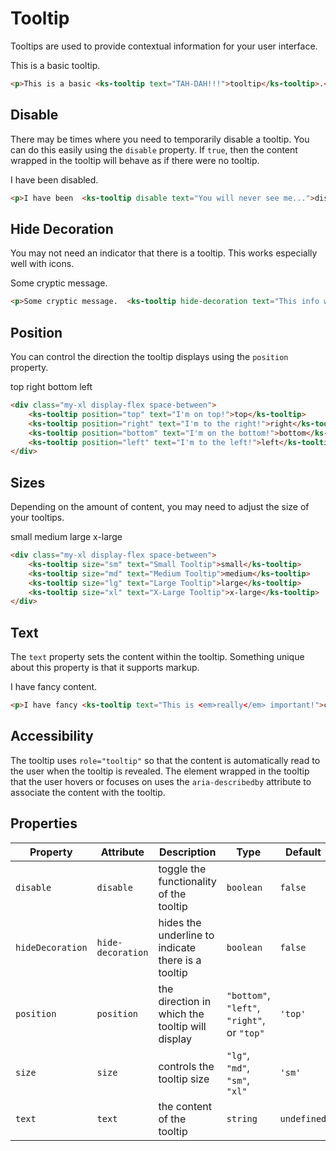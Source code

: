 # Tooltip

Tooltips are used to provide contextual information for your user interface.

<div class="my-xl p-md bg-light-light">
    <p>This is a basic <ks-tooltip text="TAH-DAH!!!">tooltip</ks-tooltip>.</p>
</div>

```html
<p>This is a basic <ks-tooltip text="TAH-DAH!!!">tooltip</ks-tooltip>.</p>
```

## Disable

There may be times where you need to temporarily disable a tooltip. You can do this easily using the `disable` property. If `true`, then the content wrapped in the tooltip will behave as if there were no tooltip.

<div class="my-xl p-md bg-light-light">
    <p>I have been  <ks-tooltip disable text="You will never see me...">disabled</ks-tooltip>.</p>
</div>

```html
<p>I have been  <ks-tooltip disable text="You will never see me...">disabled</ks-tooltip>.</p>
```

## Hide Decoration

You may not need an indicator that there is a tooltip. This works especially well with icons.

<div class="my-xl p-md bg-light-light">
    <p>Some cryptic message.  <ks-tooltip hide-decoration text="This info will clear things up!"><ks-icon class="text-info" icon="info" /></ks-tooltip></p>
</div>

```html
<p>Some cryptic message.  <ks-tooltip hide-decoration text="This info will clear things up!"><ks-icon class="text-info" icon="info" /></ks-tooltip></p>
```

## Position

You can control the direction the tooltip displays using the `position` property.

<div class="my-xl p-md bg-light-light display-flex space-between">
    <ks-tooltip position="top" text="I'm on top!">top</ks-tooltip>
    <ks-tooltip position="right" text="I'm to the right!">right</ks-tooltip>
    <ks-tooltip position="bottom" text="I'm on the bottom!">bottom</ks-tooltip>
    <ks-tooltip position="left" text="I'm to the left!">left</ks-tooltip>
</div>

```html
<div class="my-xl display-flex space-between">
    <ks-tooltip position="top" text="I'm on top!">top</ks-tooltip>
    <ks-tooltip position="right" text="I'm to the right!">right</ks-tooltip>
    <ks-tooltip position="bottom" text="I'm on the bottom!">bottom</ks-tooltip>
    <ks-tooltip position="left" text="I'm to the left!">left</ks-tooltip>
</div>
```

## Sizes

Depending on the amount of content, you may need to adjust the size of your tooltips.

<div class="my-xl p-md bg-light-light display-flex space-between">
    <ks-tooltip size="sm" text="Small Tooltip">small</ks-tooltip>
    <ks-tooltip size="md" text="Medium Tooltip">medium</ks-tooltip>
    <ks-tooltip size="lg" text="Large Tooltip">large</ks-tooltip>
    <ks-tooltip size="xl" text="X-Large Tooltip">x-large</ks-tooltip>
</div>

```html
<div class="my-xl display-flex space-between">
    <ks-tooltip size="sm" text="Small Tooltip">small</ks-tooltip>
    <ks-tooltip size="md" text="Medium Tooltip">medium</ks-tooltip>
    <ks-tooltip size="lg" text="Large Tooltip">large</ks-tooltip>
    <ks-tooltip size="xl" text="X-Large Tooltip">x-large</ks-tooltip>
</div>
```

## Text

The `text` property sets the content within the tooltip. Something unique about this property is that it supports markup.

<div class="my-xl p-md bg-light-light">
    <p>I have fancy <ks-tooltip text="This is <em>really</em> important!">content</ks-tooltip>.</p>
</div>

```html
<p>I have fancy <ks-tooltip text="This is <em>really</em> important!">content</ks-tooltip>.</p>
```

## Accessibility

The tooltip uses `role="tooltip"` so that the content is automatically read to the user when the tooltip is revealed. The element wrapped in the tooltip that the user hovers or focuses on uses the `aria-describedby` attribute to associate the content with the tooltip.

## Properties

| Property         | Attribute         | Description | Type                                        | Default     |
| ---------------- | ----------------- | ----------- | ------------------------------------------- | ----------- |
| `disable`        | `disable`         | toggle the functionality of the tooltip            | `boolean`                                   | `false` |
| `hideDecoration` | `hide-decoration` | hides the underline to indicate there is a tooltip | `boolean`                                   | `false` |
| `position`       | `position`        | the direction in which the tooltip will display            | `"bottom"`, `"left"`, `"right"`, or `"top"` | `'top'`     |
| `size`           | `size`            | controls the tooltip size            | `"lg"`, `"md"`, `"sm"`, `"xl"`           | `'sm'`      |
| `text`           | `text`            | the content of the tooltip            | `string`                                 | `undefined` |
